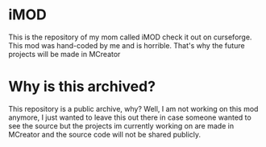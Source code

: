 # iMOD
 This is the repository of my mom called iMOD check it out on curseforge. This mod was hand-coded by me and is horrible. That's why the future projects will be made in MCreator
 
# Why is this archived?
 This repository is a public archive, why? Well, I am not working on this mod anymore, I just wanted to leave this out there in case someone wanted to see the source but the projects im currently working on are made in MCreator and the source code will not be shared publicly.
